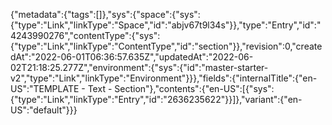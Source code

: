 {"metadata":{"tags":[]},"sys":{"space":{"sys":{"type":"Link","linkType":"Space","id":"abjv67t9l34s"}},"type":"Entry","id":"4243990276","contentType":{"sys":{"type":"Link","linkType":"ContentType","id":"section"}},"revision":0,"createdAt":"2022-06-01T06:36:57.635Z","updatedAt":"2022-06-02T21:18:25.277Z","environment":{"sys":{"id":"master-starter-v2","type":"Link","linkType":"Environment"}}},"fields":{"internalTitle":{"en-US":"TEMPLATE - Text - Section"},"contents":{"en-US":[{"sys":{"type":"Link","linkType":"Entry","id":"2636235622"}}]},"variant":{"en-US":"default"}}}